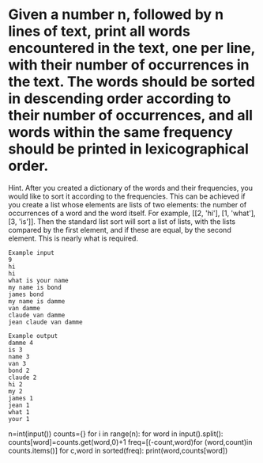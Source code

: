 # Given a number n, followed by n lines of text, print all words encountered in the text, one per line, with their number of occurrences in the text. The words should be sorted in descending order according to their number of occurrences, and all words within the same frequency should be printed in lexicographical order.
Hint. After you created a dictionary of the words and their frequencies, you would like to sort it according to the frequencies. This can be achieved if you create a list whose elements are lists of two elements: the number of occurrences of a word and the word itself. For example, [[2, 'hi'], [1, 'what'], [3, 'is']]. Then the standard list sort will sort a list of lists, with the lists compared by the first element, and if these are equal, by the second element. This is nearly what is required.
~~~
Example input
9
hi
hi
what is your name
my name is bond
james bond
my name is damme
van damme
claude van damme
jean claude van damme

Example output
damme 4
is 3
name 3
van 3
bond 2
claude 2
hi 2
my 2
james 1
jean 1
what 1
your 1
~~~
n=int(input())
counts={}
for i in range(n):
  for word in input().split():
    counts[word]=counts.get(word,0)+1
freq=[(-count,word)for (word,count)in counts.items()]
for c,word in sorted(freq):
  print(word,counts[word])
